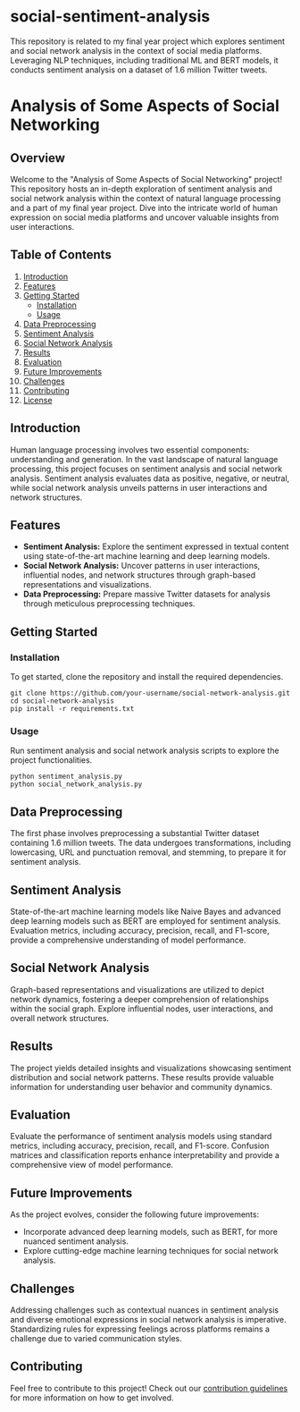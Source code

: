 # social-sentiment-analysis

This repository is related to my final year project which explores sentiment and social network analysis in the context of social media platforms. Leveraging NLP techniques, including traditional ML and BERT models, it conducts sentiment analysis on a dataset of 1.6 million Twitter tweets.


# Analysis of Some Aspects of Social Networking

## Overview

Welcome to the "Analysis of Some Aspects of Social Networking" project! This repository hosts an in-depth exploration of sentiment analysis and social network analysis within the context of natural language processing and a part of my final year project. Dive into the intricate world of human expression on social media platforms and uncover valuable insights from user interactions.

## Table of Contents

1. [Introduction](#introduction)
2. [Features](#features)
3. [Getting Started](#getting-started)
   - [Installation](#installation)
   - [Usage](#usage)
4. [Data Preprocessing](#data-preprocessing)
5. [Sentiment Analysis](#sentiment-analysis)
6. [Social Network Analysis](#social-network-analysis)
7. [Results](#results)
8. [Evaluation](#evaluation)
9. [Future Improvements](#future-improvements)
10. [Challenges](#challenges)
11. [Contributing](#contributing)
12. [License](#license)

## Introduction

Human language processing involves two essential components: understanding and generation. In the vast landscape of natural language processing, this project focuses on sentiment analysis and social network analysis. Sentiment analysis evaluates data as positive, negative, or neutral, while social network analysis unveils patterns in user interactions and network structures.

## Features

- **Sentiment Analysis:** Explore the sentiment expressed in textual content using state-of-the-art machine learning and deep learning models.
- **Social Network Analysis:** Uncover patterns in user interactions, influential nodes, and network structures through graph-based representations and visualizations.
- **Data Preprocessing:** Prepare massive Twitter datasets for analysis through meticulous preprocessing techniques.

## Getting Started

### Installation

To get started, clone the repository and install the required dependencies.

```
git clone https://github.com/your-username/social-network-analysis.git
cd social-network-analysis
pip install -r requirements.txt
```

### Usage

Run sentiment analysis and social network analysis scripts to explore the project functionalities.

```
python sentiment_analysis.py
python social_network_analysis.py
```

## Data Preprocessing

The first phase involves preprocessing a substantial Twitter dataset containing 1.6 million tweets. The data undergoes transformations, including lowercasing, URL and punctuation removal, and stemming, to prepare it for sentiment analysis.

## Sentiment Analysis

State-of-the-art machine learning models like Naive Bayes and advanced deep learning models such as BERT are employed for sentiment analysis. Evaluation metrics, including accuracy, precision, recall, and F1-score, provide a comprehensive understanding of model performance.

## Social Network Analysis

Graph-based representations and visualizations are utilized to depict network dynamics, fostering a deeper comprehension of relationships within the social graph. Explore influential nodes, user interactions, and overall network structures.

## Results

The project yields detailed insights and visualizations showcasing sentiment distribution and social network patterns. These results provide valuable information for understanding user behavior and community dynamics.

## Evaluation

Evaluate the performance of sentiment analysis models using standard metrics, including accuracy, precision, recall, and F1-score. Confusion matrices and classification reports enhance interpretability and provide a comprehensive view of model performance.

## Future Improvements

As the project evolves, consider the following future improvements:

- Incorporate advanced deep learning models, such as BERT, for more nuanced sentiment analysis.
- Explore cutting-edge machine learning techniques for social network analysis.

## Challenges

Addressing challenges such as contextual nuances in sentiment analysis and diverse emotional expressions in social network analysis is imperative. Standardizing rules for expressing feelings across platforms remains a challenge due to varied communication styles.

## Contributing

Feel free to contribute to this project! Check out our [contribution guidelines](CONTRIBUTING.md) for more information on how to get involved.

